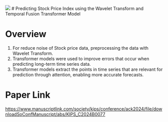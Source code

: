 <img src="https://img.shields.io/badge/python-%233776AB.svg?&style=for-the-badge&logo=python&logoColor=white" />
# Predicting Stock Price Index using the Wavelet Transform and Temporal Fusion Transformer Model

# Overview
1. For reduce noise of Stock price data, preprocessing the data with Wavelet Transform.
2. Transformer models were used to improve errors that occur when predicting long-term time series data.
3. Transformer models extract the points in time series that are relevant for prediction through attention, enabling more accurate forecasts.

# Paper Link
https://www.manuscriptlink.com/society/kips/conference/ack2024/file/downloadSoConfManuscript/abs/KIPS_C2024B0077
